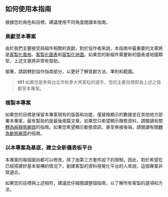 ## 如何使用本指南
根據您的角色和目標，建議使用不同角度閱讀本指南。

### 貢獻至本專案
由於我們主要接受與組件相關的貢獻，對於協作者來說，本指南中最重要的文章將是[客製化風格](/front-end/custom-styling)、[客製化圖表](/front-end/custom-charts)和[客製化地圖](/front-end/custom-maps)。如果您的新組件需要新的圖表或地圖類型，上述文章將非常有幫助。

接著，請跳轉到協作指南部分，以更好了解貢獻方法、準則和範圍。

>**t01**
>如果您是參與台北市秋季大黑客松的選手，您的主要目標即為上述之貢獻至本專案。

### 複製本專案
如果您的目標是保留本專案現有的版面和功能，僅替換顯示的數據並在其他地方部署本專案，最有幫助的是最後兩篇文章。如果您只希望顯示靜態資料，請閱讀有關[轉為純靜態網頁](/front-end/create-a-static-application)的指南。如果您希望顯示動態資訊，甚至串接後端，請閱讀有關[轉為動態網頁](/front-end/create-a-dynamic-application)的指南。

### 以本專案為基底，建立全新儀表板平台
本專案的每個面向都可以修改，除了由第三方套件設下的限制。因此，對於希望在已經搭建好基本架構的情況下，創建客製的資料視覺化平台的人來說，這個專案非常適合。

如果您的目標與上述相符，建議您仔細閱讀整個指南，以了解所有客製的選項和方法。
